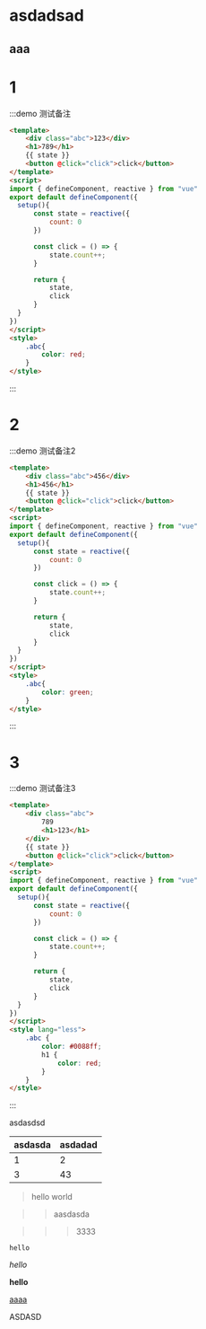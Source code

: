 # asdadsad

## aaa

# 1

:::demo 测试备注

```html
<template>
    <div class="abc">123</div>
    <h1>789</h1>
    {{ state }}
    <button @click="click">click</button>
</template>
<script>
import { defineComponent, reactive } from "vue"
export default defineComponent({
  setup(){
      const state = reactive({
          count: 0
      })

      const click = () => {
          state.count++;
      }

      return {
          state,
          click
      }
  }
})
</script>
<style>
    .abc{
        color: red;
    }
</style>
```
:::

# 2

:::demo 测试备注2

```html
<template>
    <div class="abc">456</div>
    <h1>456</h1>
    {{ state }}
    <button @click="click">click</button>
</template>
<script>
import { defineComponent, reactive } from "vue"
export default defineComponent({
  setup(){
      const state = reactive({
          count: 0
      })

      const click = () => {
          state.count++;
      }

      return {
          state,
          click
      }
  }
})
</script>
<style>
    .abc{
        color: green;
    }
</style>
```
:::

# 3

:::demo 测试备注3

```html
<template>
    <div class="abc">
        789
        <h1>123</h1>
    </div>
    {{ state }}
    <button @click="click">click</button>
</template>
<script>
import { defineComponent, reactive } from "vue"
export default defineComponent({
  setup(){
      const state = reactive({
          count: 0
      })

      const click = () => {
          state.count++;
      }

      return {
          state,
          click
      }
  }
})
</script>
<style lang="less">
    .abc {
        color: #0088ff;
        h1 {
            color: red;
        }
    }
</style>
```
:::

asdasdsd

|asdasda|asdadad|
|-------|-------|
|1|2|
|3|43|

> hello world

>> aasdasda

>>> 3333


`hello`

_hello_

__hello__


[aaaa](https://www.baidu.com/)

ASDASD